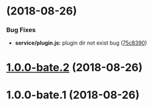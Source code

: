 <a name=""></a>
#  (2018-08-26)


### Bug Fixes

* **service/plugin.js:** plugin dir not exist bug ([75c8390](https://github.com/rojer95/cocacms/commit/75c8390))



<a name="1.0.0-bate.2"></a>
# [1.0.0-bate.2](https://github.com/rojer95/cocacms/compare/1.0.0-bate.1...1.0.0-bate.2) (2018-08-26)



<a name="1.0.0-bate.1"></a>
# 1.0.0-bate.1 (2018-08-26)



